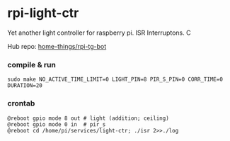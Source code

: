 # rpi-light-ctr
Yet another light controller for raspberry pi. ISR Interruptons. C 

Hub repo: [home-things/rpi-tg-bot](https://github.com/home-things/rpi-tg-bot)

### compile & run
```
sudo make NO_ACTIVE_TIME_LIMIT=0 LIGHT_PIN=8 PIR_S_PIN=0 CORR_TIME=0 DURATION=20
```

### crontab
```
@reboot gpio mode 8 out # light (addition; ceiling)
@reboot gpio mode 0 in  # pir_s
@reboot cd /home/pi/services/light-ctr; ./isr 2>>./log
```
